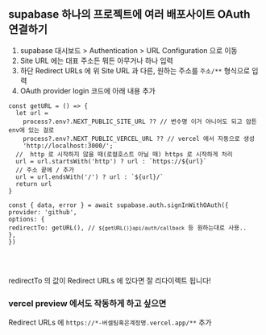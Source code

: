 <h2 data-ke-size="size26">supabase 하나의 프로젝트에 여러 배포사이트 OAuth 연결하기</h2>
<ol style="list-style-type: decimal;" data-ke-list-type="decimal">
<li>supabase 대시보드 &gt; Authentication &gt; URL Configuration 으로 이동</li>
<li>Site URL 에는 대표 주소든 뭐든 아무거나 하나 입력</li>
<li>하단 Redirect URLs 에 위 Site URL 과 다른, 원하는 주소를 <code>주소/**</code> 형식으로 입력</li>
<li>OAuth provider login 코드에 아래 내용 추가</li>
</ol>
<pre class="qml"><code>const getURL = () =&gt; {
  let url =
    process?.env?.NEXT_PUBLIC_SITE_URL ?? // 변수명 이거 아니어도 되고 암튼 env에 있는 걸로
    process?.env?.NEXT_PUBLIC_VERCEL_URL ?? // vercel 에서 자동으로 생성
    'http://localhost:3000/';
  //  http 로 시작하지 않을 때(로컬호스트 아닐 때) https 로 시작하게 처리
  url = url.startsWith('http') ? url : `https://${url}`
  // 주소 끝에 / 추가
  url = url.endsWith('/') ? url : `${url}/`
  return url
}
<p>const { data, error } = await supabase.auth.signInWithOAuth({
provider: 'github',
options: {
redirectTo: getURL(), // <code>${getURL()}api/auth/callback</code> 등 원하는대로 사용..
},
})
</code></pre></p>
<p data-ke-size="size16">&nbsp;</p>
<p data-ke-size="size16">redirectTo 의 값이 Redirect URLs 에 있다면 잘 리다이렉트 됩니다!</p>
<h3 data-ke-size="size23">vercel preview 에서도 작동하게 하고 싶으면</h3>
<p data-ke-size="size16">Redirect URLs 에 <code>https://*-버셀팀혹은계정명.vercel.app/**</code> 추가</p>